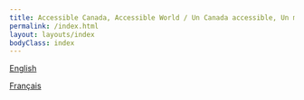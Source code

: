 ```yaml
---
title: Accessible Canada, Accessible World / Un Canada accessible, Un monde accessible
permalink: /index.html
layout: layouts/index
bodyClass: index
---
```


<div class="flow">
<div lang="en-CA">

[English](/en/)

</div>
<div lang="fr-CA">

[Français](/fr/)

</div>
</div>
